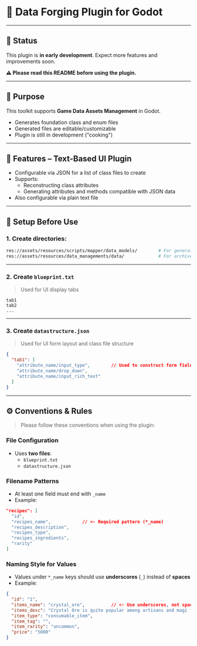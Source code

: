 
# 🔧 Data Forging Plugin for Godot

---

## 🚧 Status

This plugin is **in early development**. Expect more features and improvements soon.

**⚠️ Please read this README before using the plugin.**

---

## 🎯 Purpose

This toolkit supports **Game Data Assets Management** in Godot.

- Generates foundation class and enum files
- Generated files are editable/customizable
- Plugin is still in development ("cooking")

---

## 🧩 Features – Text-Based UI Plugin

- Configurable via JSON for a list of class files to create
- Supports:
  - Reconstructing class attributes
  - Generating attributes and methods compatible with JSON data
- Also configurable via plain text file

---

## 🧰 Setup Before Use

### 1. Create directories:

```bash
res://assets/resources/scripts/mapper/data_models/        # For generated Godot classes
res://assets/resources/data_managements/data/             # For archived game data (JSON)
```

---

### 2. Create `blueprint.txt`

> Used for UI display tabs

```
tab1
tab2
...
```

---

### 3. Create `datastructure.json`

> Used for UI form layout and class file structure

```json
{
  "tab1": [
    "attribute_name/input_type",        // Used to construct form field and class variable
    "attribute_name/drop_down",
    "attribute_name/input_rich_text"
  ]
}
```

---

## ⚙️ Conventions & Rules

> Please follow these conventions when using the plugin:

### File Configuration

- Uses **two files**:
  - `blueprint.txt`
  - `datastructure.json`

### Filename Patterns

- At least one field must end with `_name`
- Example:

```json
"recipes": [
  "id",
  "recipes_name",            // <- Required pattern (*_name)
  "recipes_description",
  "recipes_type",
  "recipes_ingredients",
  "rarity"
]
```

### Naming Style for Values

- Values under `*_name` keys should use **underscores** (`_`) instead of **spaces**
- Example:

```json
{
  "id": "1",
  "items_name": "crystal_ore",          // <- Use underscores, not spaces
  "items_desc": "Crystal Ore is quite popular among artisans and magi for crafting and alchemy. Found in caves, caverns, or dropped by monsters.",
  "item_type": "consumable_item",
  "item_tag": "",
  "item_rarity": "uncommon",
  "price": "5000"
}
```



